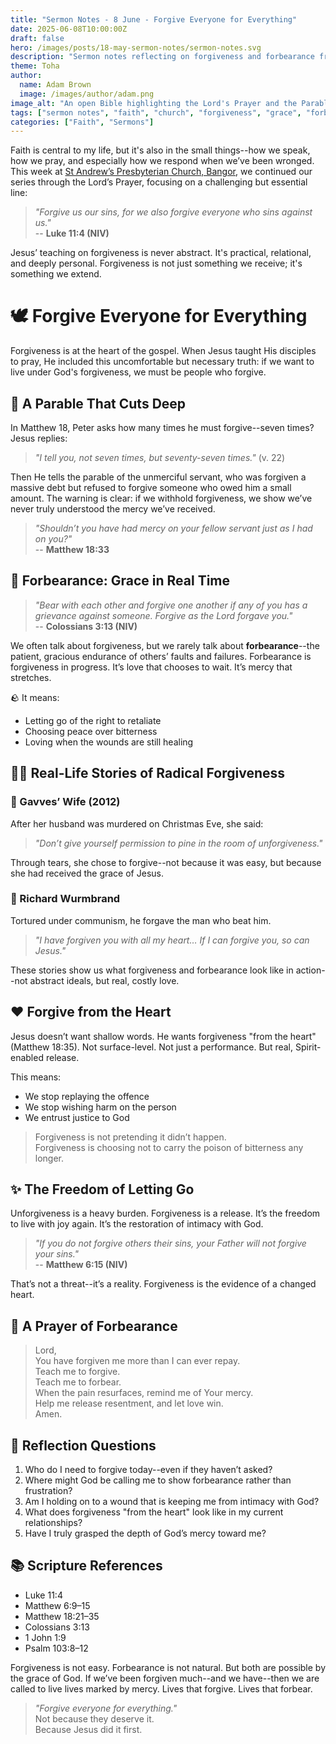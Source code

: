 ```yaml
---
title: "Sermon Notes - 8 June - Forgive Everyone for Everything"
date: 2025-06-08T10:00:00Z
draft: false
hero: /images/posts/18-may-sermon-notes/sermon-notes.svg
description: "Sermon notes reflecting on forgiveness and forbearance from Luke 11 and Matthew 18, exploring how God's grace calls us to forgive others from the heart."
theme: Toha
author:
  name: Adam Brown
  image: /images/author/adam.png
image_alt: "An open Bible highlighting the Lord's Prayer and the Parable of the Unmerciful Servant"
tags: ["sermon notes", "faith", "church", "forgiveness", "grace", "forbearance"]
categories: ["Faith", "Sermons"]
---
```


Faith is central to my life, but it's also in the small things--how we speak, how we pray, and especially how we respond when we’ve been wronged. This week at [St Andrew’s Presbyterian Church, Bangor](https://standrewsbangor.org.uk), we continued our series through the Lord’s Prayer, focusing on a challenging but essential line:

> _"Forgive us our sins, for we also forgive everyone who sins against us."_  
> -- **Luke 11:4 (NIV)**

Jesus’ teaching on forgiveness is never abstract. It's practical, relational, and deeply personal. Forgiveness is not just something we receive; it's something we extend.

# 🕊️ Forgive Everyone for Everything

Forgiveness is at the heart of the gospel. When Jesus taught His disciples to pray, He included this uncomfortable but necessary truth: if we want to live under God's forgiveness, we must be people who forgive.

## 📖 A Parable That Cuts Deep

In Matthew 18, Peter asks how many times he must forgive--seven times? Jesus replies:

> _"I tell you, not seven times, but seventy-seven times."_ (v. 22)

Then He tells the parable of the unmerciful servant, who was forgiven a massive debt but refused to forgive someone who owed him a small amount. The warning is clear: if we withhold forgiveness, we show we’ve never truly understood the mercy we’ve received.

> _"Shouldn’t you have had mercy on your fellow servant just as I had on you?"_  
> -- **Matthew 18:33**

## 🤝 Forbearance: Grace in Real Time

> _"Bear with each other and forgive one another if any of you has a grievance against someone. Forgive as the Lord forgave you."_  
> -- **Colossians 3:13 (NIV)**

We often talk about forgiveness, but we rarely talk about **forbearance**--the patient, gracious endurance of others’ faults and failures. Forbearance is forgiveness in progress. It’s love that chooses to wait. It’s mercy that stretches.

🪨 It means:
- Letting go of the right to retaliate  
- Choosing peace over bitterness  
- Loving when the wounds are still healing

## 🧍‍♀️ Real-Life Stories of Radical Forgiveness

### 🔹 Gavves’ Wife (2012)
After her husband was murdered on Christmas Eve, she said:
> _"Don’t give yourself permission to pine in the room of unforgiveness."_

Through tears, she chose to forgive--not because it was easy, but because she had received the grace of Jesus.

### 🔹 Richard Wurmbrand
Tortured under communism, he forgave the man who beat him.  
> _"I have forgiven you with all my heart… If I can forgive you, so can Jesus."_

These stories show us what forgiveness and forbearance look like in action--not abstract ideals, but real, costly love.

## ❤️ Forgive from the Heart

Jesus doesn’t want shallow words. He wants forgiveness "from the heart" (Matthew 18:35). Not surface-level. Not just a performance. But real, Spirit-enabled release.

This means:
- We stop replaying the offence  
- We stop wishing harm on the person  
- We entrust justice to God

> Forgiveness is not pretending it didn’t happen.  
> Forgiveness is choosing not to carry the poison of bitterness any longer.

## ✨ The Freedom of Letting Go

Unforgiveness is a heavy burden. Forgiveness is a release. It’s the freedom to live with joy again. It’s the restoration of intimacy with God.

> _"If you do not forgive others their sins, your Father will not forgive your sins."_  
> -- **Matthew 6:15 (NIV)**

That’s not a threat--it’s a reality. Forgiveness is the evidence of a changed heart.

## 📿 A Prayer of Forbearance

> Lord,  
> You have forgiven me more than I can ever repay.  
> Teach me to forgive.  
> Teach me to forbear.  
> When the pain resurfaces, remind me of Your mercy.  
> Help me release resentment, and let love win.  
> Amen.



## 🧠 Reflection Questions

1. Who do I need to forgive today--even if they haven’t asked?
2. Where might God be calling me to show forbearance rather than frustration?
3. Am I holding on to a wound that is keeping me from intimacy with God?
4. What does forgiveness "from the heart" look like in my current relationships?
5. Have I truly grasped the depth of God’s mercy toward me?


## 📚 Scripture References

- Luke 11:4  
- Matthew 6:9–15  
- Matthew 18:21–35  
- Colossians 3:13  
- 1 John 1:9  
- Psalm 103:8–12


Forgiveness is not easy. Forbearance is not natural. But both are possible by the grace of God. If we’ve been forgiven much--and we have--then we are called to live lives marked by mercy. Lives that forgive. Lives that forbear.

> _"Forgive everyone for everything."_  
Not because they deserve it.  
Because Jesus did it first.